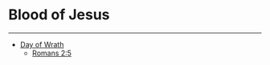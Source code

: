 # Blood of Jesus
---

  - [Day of Wrath](/Bible/Topics/Day-of-Wrath/)
    - [Romans 2:5](/Bible/Topics/Day-of-Wrath/Romans.2.5)